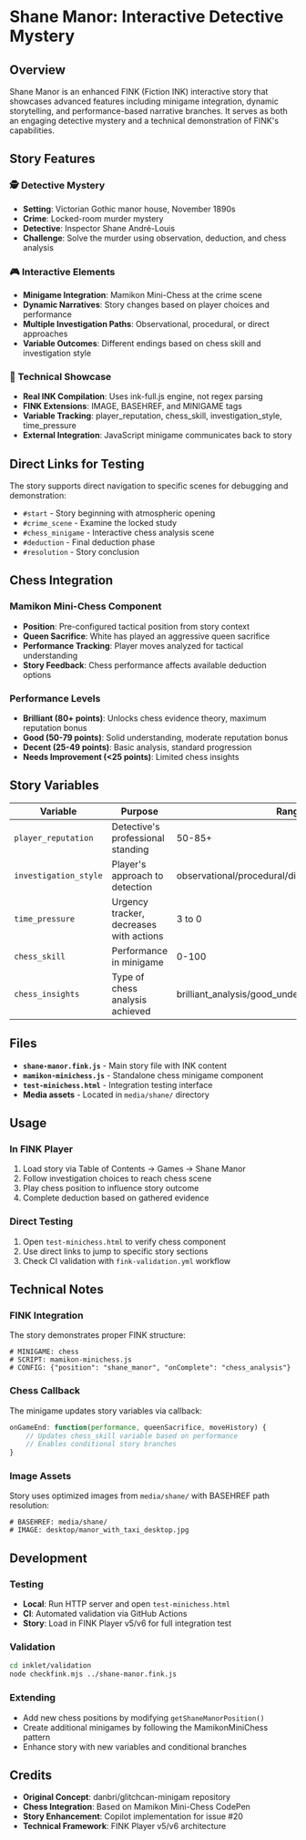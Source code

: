 # Shane Manor: Interactive Detective Mystery

## Overview

Shane Manor is an enhanced FINK (Fiction INK) interactive story that showcases advanced features including minigame integration, dynamic storytelling, and performance-based narrative branches. It serves as both an engaging detective mystery and a technical demonstration of FINK's capabilities.

## Story Features

### 🕵️ Detective Mystery
- **Setting**: Victorian Gothic manor house, November 1890s
- **Crime**: Locked-room murder mystery
- **Detective**: Inspector Shane André-Louis
- **Challenge**: Solve the murder using observation, deduction, and chess analysis

### 🎮 Interactive Elements
- **Minigame Integration**: Mamikon Mini-Chess at the crime scene
- **Dynamic Narratives**: Story changes based on player choices and performance
- **Multiple Investigation Paths**: Observational, procedural, or direct approaches
- **Variable Outcomes**: Different endings based on chess skill and investigation style

### 🧩 Technical Showcase
- **Real INK Compilation**: Uses ink-full.js engine, not regex parsing
- **FINK Extensions**: IMAGE, BASEHREF, and MINIGAME tags
- **Variable Tracking**: player_reputation, chess_skill, investigation_style, time_pressure
- **External Integration**: JavaScript minigame communicates back to story

## Direct Links for Testing

The story supports direct navigation to specific scenes for debugging and demonstration:

- `#start` - Story beginning with atmospheric opening
- `#crime_scene` - Examine the locked study  
- `#chess_minigame` - Interactive chess analysis scene
- `#deduction` - Final deduction phase
- `#resolution` - Story conclusion

## Chess Integration

### Mamikon Mini-Chess Component
- **Position**: Pre-configured tactical position from story context
- **Queen Sacrifice**: White has played an aggressive queen sacrifice
- **Performance Tracking**: Player moves analyzed for tactical understanding
- **Story Feedback**: Chess performance affects available deduction options

### Performance Levels
- **Brilliant (80+ points)**: Unlocks chess evidence theory, maximum reputation bonus
- **Good (50-79 points)**: Solid understanding, moderate reputation bonus  
- **Decent (25-49 points)**: Basic analysis, standard progression
- **Needs Improvement (<25 points)**: Limited chess insights

## Story Variables

| Variable | Purpose | Range |
|----------|---------|--------|
| `player_reputation` | Detective's professional standing | 50-85+ |
| `investigation_style` | Player's approach to detection | observational/procedural/direct/psychological |
| `time_pressure` | Urgency tracker, decreases with actions | 3 to 0 |
| `chess_skill` | Performance in minigame | 0-100 |
| `chess_insights` | Type of chess analysis achieved | brilliant_analysis/good_understanding/basic_analysis |

## Files

- **`shane-manor.fink.js`** - Main story file with INK content
- **`mamikon-minichess.js`** - Standalone chess minigame component
- **`test-minichess.html`** - Integration testing interface
- **Media assets** - Located in `media/shane/` directory

## Usage

### In FINK Player
1. Load story via Table of Contents → Games → Shane Manor
2. Follow investigation choices to reach chess scene
3. Play chess position to influence story outcome
4. Complete deduction based on gathered evidence

### Direct Testing
1. Open `test-minichess.html` to verify chess component
2. Use direct links to jump to specific story sections
3. Check CI validation with `fink-validation.yml` workflow

## Technical Notes

### FINK Integration
The story demonstrates proper FINK structure:
```ink
# MINIGAME: chess
# SCRIPT: mamikon-minichess.js  
# CONFIG: {"position": "shane_manor", "onComplete": "chess_analysis"}
```

### Chess Callback
The minigame updates story variables via callback:
```javascript
onGameEnd: function(performance, queenSacrifice, moveHistory) {
    // Updates chess_skill variable based on performance
    // Enables conditional story branches
}
```

### Image Assets
Story uses optimized images from `media/shane/` with BASEHREF path resolution:
```ink
# BASEHREF: media/shane/
# IMAGE: desktop/manor_with_taxi_desktop.jpg
```

## Development

### Testing
- **Local**: Run HTTP server and open `test-minichess.html`
- **CI**: Automated validation via GitHub Actions
- **Story**: Load in FINK Player v5/v6 for full integration test

### Validation
```bash
cd inklet/validation
node checkfink.mjs ../shane-manor.fink.js
```

### Extending
- Add new chess positions by modifying `getShaneManorPosition()`
- Create additional minigames by following the MamikonMiniChess pattern
- Enhance story with new variables and conditional branches

## Credits

- **Original Concept**: danbri/glitchcan-minigam repository
- **Chess Integration**: Based on Mamikon Mini-Chess CodePen
- **Story Enhancement**: Copilot implementation for issue #20
- **Technical Framework**: FINK Player v5/v6 architecture